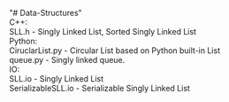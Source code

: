 "# Data-Structures" <br />
C++:<br />
    SLL.h - Singly Linked List, Sorted Singly Linked List<br />
Python:<br />
    CiruclarList.py - Circular List based on Python built-in List<br />
    queue.py - Singly linked queue.<br />
IO:<br />
    SLL.io - Singly Linked List<br />
    SerializableSLL.io - Serializable Singly Linked List<br />
